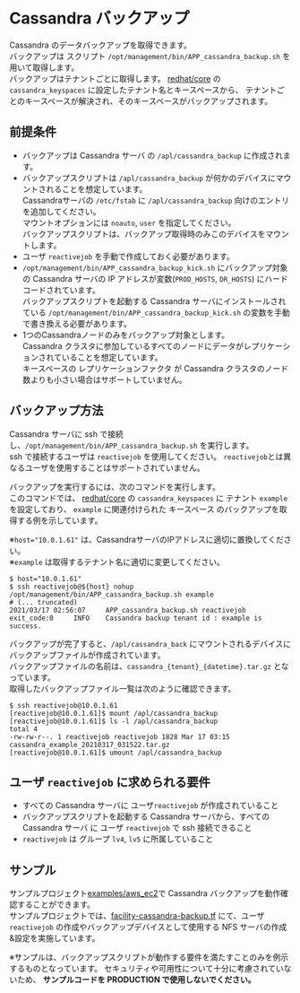 # Cassandra バックアップ

Cassandra のデータバックアップを取得できます。  
バックアップは スクリプト `/opt/management/bin/APP_cassandra_backup.sh` を用いて取得します。  
バックアップはテナントごとに取得します。
[redhat/core] の `cassandra_keyspaces` に設定したテナント名とキースペースから、
テナントごとのキースペースが解決され、そのキースペースがバックアップされます。

## 前提条件

- バックアップは Cassandra サーバ の `/apl/cassandra_backup` に作成されます。
- バックアップスクリプトは `/apl/cassandra_backup` が何かのデバイスにマウントされることを想定しています。  
  Cassandraサーバの `/etc/fstab` に `/apl/cassandra_backup` 向けのエントリを追加してください。  
  マウントオプションには `noauto`, `user` を指定してください。  
  バックアップスクリプトは、バックアップ取得時のみこのデバイスをマウントします。
- ユーザ `reactivejob` を手動で作成しておく必要があります。
- `/opt/management/bin/APP_cassandra_backup_kick.sh` にバックアップ対象の Cassandra サーバの IP アドレスが変数(`PROD_HOSTS`, `DR_HOSTS`) にハードコードされています。  
  バックアップスクリプトを起動する Cassandra サーバにインストールされている `/opt/management/bin/APP_cassandra_backup_kick.sh` の変数を手動で書き換える必要があります。
- 1つのCassandraノードのみをバックアップ対象とします。  
  Cassandra クラスタに参加しているすべてのノードにデータがレプリケーションされていることを想定しています。  
  キースペースの レプリケーションファクタ が Cassandra クラスタのノード数よりも小さい場合はサポートしていません。


## バックアップ方法

Cassandra サーバに ssh で接続し、`/opt/management/bin/APP_cassandra_backup.sh` を実行します。  
ssh で接続するユーザは `reactivejob` を使用してください。
`reactivejob`とは異なるユーザを使用することはサポートされていません。

バックアップを実行するには、次のコマンドを実行します。    
このコマンドでは、 [redhat/core] の `cassandra_keyspaces` に テナント `example` を設定しており、
`example` に関連付けられた キースペース のバックアップを取得する例を示しています。  

※`host="10.0.1.61"` は、CassandraサーバのIPアドレスに適切に置換してください。  
※`example` は取得するテナント名に適切に変更してください。

```shell
$ host="10.0.1.61"
$ ssh reactivejob@${host} nohup /opt/management/bin/APP_cassandra_backup.sh example
# (... truncated)
2021/03/17 02:56:07     APP_cassandra_backup.sh reactivejob     exit_code:0     INFO    Cassandra backup tenant id : example is success.
```

バックアップが完了すると、`/apl/cassandra_back` にマウントされるデバイスにバックアップファイルが作成されています。  
バックアップファイルの名前は、`cassandra_{tenant}_{datetime}.tar.gz` となっています。  
取得したバックアップファイル一覧は次のように確認できます。  

```shell
$ ssh reactivejob@10.0.1.61
[reactivejob@10.0.1.61]$ mount /apl/cassandra_backup 
[reactivejob@10.0.1.61]$ ls -l /apl/cassandra_backup 
total 4
-rw-rw-r--. 1 reactivejob reactivejob 1828 Mar 17 03:15 cassandra_example_20210317_031522.tar.gz
[reactivejob@10.0.1.61]$ umount /apl/cassandra_backup
```


## ユーザ `reactivejob` に求められる要件

- すべての Cassandra サーバに ユーザ`reactivejob` が作成されていること
- バックアップスクリプトを起動する Cassandra サーバから、すべての Cassandra サーバ に ユーザ `reactivejob` で ssh 接続できること
- `reactivejob` は グループ `lv4`, `lv5` に所属していること


## サンプル
サンプルプロジェクト[examples/aws_ec2]で Cassandra バックアップを動作確認することができます。  
サンプルプロジェクトでは、[facility-cassandra-backup.tf] にて、ユーザ `reactivejob` の作成やバックアップデバイスとして使用する NFS サーバの作成&設定を実施しています。

※サンプルは、バックアップスクリプトが動作する要件を満たすことのみを例示するものとなっています。
セキュリティや可用性について十分に考慮されていないため、 **サンプルコードを PRODUCTION で使用しないでください。**



[redhat/core]: /modules/service/redhat/core
[examples/aws_ec2]: /examples/aws_ec2
[facility-cassandra-backup.tf]: /examples/aws_ec2/facility-cassandra-backup.tf
